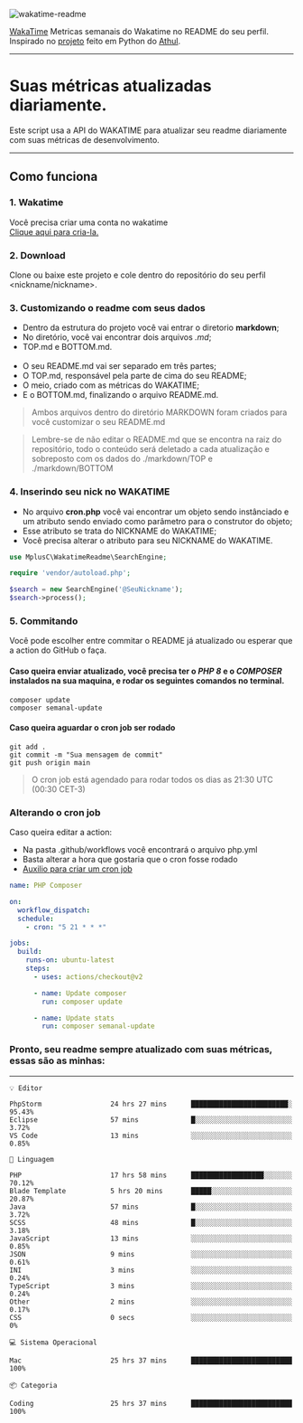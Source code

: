 ![wakatime-readme](https://socialify.git.ci/bymatheus/wakatime-readme/image?description=1&descriptionEditable=M%C3%A9tricas%20semanais%20do%20Wakatime%20no%20seu%20README%20de%20perfil.&font=KoHo&forks=1&language=1&owner=1&pattern=Signal&stargazers=1&theme=Dark)

[WakaTime](https://wakatime.com) Metricas semanais do Wakatime no README do seu perfil. <br>
Inspirado no [projeto](https://github.com/athul/waka-readme) feito em Python do [Athul](https://github.com/athul).
___

# Suas métricas atualizadas diariamente.
Este script usa a API do WAKATIME para atualizar seu readme diariamente com suas métricas de desenvolvimento.

___

## Como funciona

### 1. Wakatime
Você precisa criar uma conta no wakatime <br>
[Clique aqui para cria-la.](https://wakatime.com) 

### 2. Download
Clone ou baixe este projeto e cole dentro do repositório do seu perfil <nickname/nickname>.

### 3. Customizando o readme com seus dados
- Dentro da estrutura do projeto você vai entrar o diretorio **markdown**;  
- No diretório, você vai encontrar dois arquivos *.md*;
- TOP.md e BOTTOM.md.
<br><br>
- O seu README.md vai ser separado em três partes; 
- O TOP.md, responsável pela parte de cima do seu README;
- O meio, criado com as métricas do WAKATIME;
- E o BOTTOM.md, finalizando o arquivo README.md.<br>

> Ambos arquivos dentro do diretório MARKDOWN foram criados para você customizar o seu README.md

> Lembre-se de não editar o README.md que se encontra na raiz do repositório, todo o conteúdo será deletado a cada atualização e sobreposto com os dados do ./markdown/TOP e ./markdown/BOTTOM

### 4. Inserindo seu nick no WAKATIME
- No arquivo **cron.php** você vai encontrar um objeto sendo instânciado e um atributo sendo enviado como parâmetro para o construtor do objeto;
- Esse atributo se trata do NICKNAME do WAKATIME;
- Você precisa alterar o atributo para seu NICKNAME do WAKATIME.

```php
use MplusC\WakatimeReadme\SearchEngine;

require 'vendor/autoload.php';

$search = new SearchEngine('@SeuNickname');
$search->process();
```

### 5. Commitando
Você pode escolher entre commitar o README já atualizado ou esperar que a action do GitHub o faça. <br>

#### Caso queira enviar atualizado, você precisa ter o *PHP 8* e o *COMPOSER* instalados na sua maquina, e rodar os seguintes comandos no terminal.
```composer
composer update
composer semanal-update 
```

#### Caso queira aguardar o cron job ser rodado 
```git 
git add .
git commit -m "Sua mensagem de commit"
git push origin main
```

>O cron job está agendado para rodar todos os dias as 21:30 UTC (00:30 CET-3) 

### Alterando o cron job
Caso queira editar a action:

- Na pasta .github/workflows você encontrará o arquivo php.yml
- Basta alterar a hora que gostaria que o cron fosse rodado
- [Auxilio para criar um cron job](https://crontab.guru)

```yml
name: PHP Composer

on:
  workflow_dispatch:
  schedule:
    - cron: "5 21 * * *"

jobs:
  build:
    runs-on: ubuntu-latest
    steps:
      - uses: actions/checkout@v2

      - name: Update composer
        run: composer update

      - name: Update stats
        run: composer semanal-update
```

### Pronto, seu readme sempre atualizado com suas métricas, essas são as minhas:

___
```text
💡 Editor

PhpStorm                 24 hrs 27 mins      ████████████████████████░     95.43%
Eclipse                  57 mins             █░░░░░░░░░░░░░░░░░░░░░░░░      3.72%
VS Code                  13 mins             ░░░░░░░░░░░░░░░░░░░░░░░░░      0.85%
```
```text
💬 Linguagem

PHP                      17 hrs 58 mins      ██████████████████░░░░░░░     70.12%
Blade Template           5 hrs 20 mins       █████░░░░░░░░░░░░░░░░░░░░     20.87%
Java                     57 mins             █░░░░░░░░░░░░░░░░░░░░░░░░      3.72%
SCSS                     48 mins             █░░░░░░░░░░░░░░░░░░░░░░░░      3.18%
JavaScript               13 mins             ░░░░░░░░░░░░░░░░░░░░░░░░░      0.85%
JSON                     9 mins              ░░░░░░░░░░░░░░░░░░░░░░░░░      0.61%
INI                      3 mins              ░░░░░░░░░░░░░░░░░░░░░░░░░      0.24%
TypeScript               3 mins              ░░░░░░░░░░░░░░░░░░░░░░░░░      0.24%
Other                    2 mins              ░░░░░░░░░░░░░░░░░░░░░░░░░      0.17%
CSS                      0 secs              ░░░░░░░░░░░░░░░░░░░░░░░░░         0%
```
```text
💻 Sistema Operacional

Mac                      25 hrs 37 mins      █████████████████████████       100%
```
```text
📦 Categoria

Coding                   25 hrs 37 mins      █████████████████████████       100%
```
